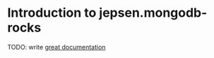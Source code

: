 # Introduction to jepsen.mongodb-rocks

TODO: write [great documentation](http://jacobian.org/writing/what-to-write/)
